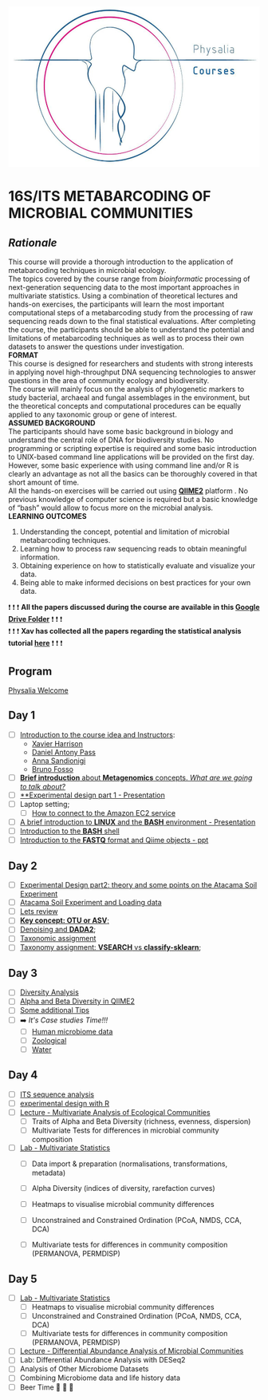 <img src="main_data_dir/image.jpg" width="940" alt="None">  

# **16S/ITS METABARCODING OF MICROBIAL COMMUNITIES**  

## ***Rationale***
This course will provide a thorough introduction to the application of metabarcoding techniques in microbial ecology.  
The topics covered by the course range from *bioinformatic* processing of next-generation sequencing data to the most important approaches in multivariate statistics. Using a combination of theoretical lectures and hands-on exercises, the participants will learn the most important computational steps of a metabarcoding study from the processing of raw sequencing reads down to the final statistical evaluations. After completing the course, the participants should be able to understand the potential and limitations of metabarcoding techniques as well as to process their own datasets to answer the questions under investigation.  
__FORMAT__  
This course is designed for researchers and students with strong interests in applying novel high-throughput DNA sequencing technologies to answer questions in the area of community ecology and biodiversity.  
The course will mainly focus on the analysis of phylogenetic markers to study bacterial, archaeal and fungal assemblages in the environment, but the theoretical concepts and computational procedures can be equally applied to any taxonomic group or gene of interest.  
__ASSUMED BACKGROUND__  
The participants should have some basic background in biology and understand the central role of DNA for biodiversity studies. No programming or scripting expertise is required and some basic introduction to UNIX-based command line applications will be provided on the first day. However, some basic experience with using command line and/or R is clearly an advantage as not all the basics can be thoroughly covered in that short amount of time.  
All the hands-on exercises will be carried out using [**QIIME2**](https://qiime2.org/) platform . No previous knowledge of computer science is required but a basic knowledge of “bash” would allow to focus more on the microbial analysis.  
__LEARNING OUTCOMES__  
1) Understanding the concept, potential and limitation of microbial metabarcoding techniques.
2) Learning how to process raw sequencing reads to obtain meaningful information.
3) Obtaining experience on how to statistically evaluate and visualize your data.
4) Being able to make informed decisions on best practices for your own data.  
  
  
:exclamation: :exclamation: :exclamation: **All the papers discussed during the course are available in this [Google Drive Folder](https://drive.google.com/open?id=1FLkzwWiBYlIG2FrpceDrgL-ru_A8ZO6_)** :exclamation: :exclamation: :exclamation:    
:exclamation: :exclamation: :exclamation: **Xav has collected all the papers regarding the statistical analysis tutorial [here](https://drive.google.com/drive/folders/1t0eRmPyfRp0rsgh_sE54K2Dkvk2RHxYv?usp=sharing)** :exclamation: :exclamation: :exclamation:  

## Program
[Physalia Welcome](https://drive.google.com/open?id=1zAqld5-NcofYez4QYsGGvX0ZtJGphRNQHCBVwUgYNVE)
## Day 1
- [ ] [Introduction to the course idea and Instructors](Welcome.pptx):  
    - [Xavier Harrison](https://scholar.google.co.uk/citations?user=-LKz8tIAAAAJ&hl=en)  
    - [Daniel Antony Pass](https://scholar.google.com/citations?user=XQml0DQAAAAJ&hl=en)  
    - [Anna Sandionigi](https://scholar.google.com/citations?hl=it&user=DLDuk_EAAAAJ)  
    - [Bruno Fosso](https://scholar.google.com/citations?user=TBeT9pIAAAAJ&hl=it)  
- [ ] [**Brief introduction** about __Metagenomics__ concepts. *What are we going to talk about?*](https://docs.google.com/presentation/d/1JafDY-zalbqZkEA83MLhLHNrCJZ_aqDlfzt22FNKadw/edit?usp=sharing)
- [ ] [**Experimental design part 1  - Presentation](https://docs.google.com/presentation/d/1BGdfq3lH9avWzLAmXq6RMiOr_F5GEy9i9gyphj6JaYk/edit?usp=sharing)
- [ ] Laptop setting;
  - [ ] [How to connect to the Amazon EC2 service](unix_short_tutorial/how_to_connect.md)  
- [ ] [A brief introduction to **LINUX** and the **BASH** environment - Presentation](https://drive.google.com/file/d/1vGc8ZsNNo6UpK36p9czREym8vwjiLgGo/view?usp=sharing)
- [ ] [Introduction to the **BASH** shell](unix_short_tutorial/Readme.md)
- [ ] [Introduction to the **FASTQ** format and Qiime objects - ppt](https://drive.google.com/file/d/1XvAL2f2PZduU-pXkU83jruMHHTPx5pj2/view?usp=sharing)  

## Day 2
- [ ] [Experimental Design part2: theory and some points on the  Atacama Soil Experiment](https://docs.google.com/presentation/d/1ybw75VKyMK9vJ_yy2SpFYbn8SZMJ7_6yf-BC0gLJ5vg/edit?usp=sharing)
- [ ] [Atacama Soil Experiment and Loading data](16S_ITS_tutorial/readme.md)
- [ ] [Lets review](unix_short_tutorial/Readme.md)
- [ ] [**Key concept: OTU or ASV**;](https://docs.google.com/presentation/d/1Rxof51tbTxi45_dMlqtbFkQjpWRLTc76uoI6VH8b3hA/edit?usp=sharing)
- [ ] [Denoising and **DADA2**](16S_ITS_tutorial/readme.md#step2-quality-controlling-sequences-and-building-feature-table-and-feature-data);
- [ ] [Taxonomic assignment](https://drive.google.com/open?id=1oHTCBiJ1HoHAREZIN2NVSHnC63QphDUJr_cPbgqgDs4)
- [ ] [Taxonomy assignment: **VSEARCH** vs **classify-sklearn**](16S_ITS_tutorial/readme.md#step3-summarizing-feature-table-and-feature-data);

## Day 3
- [ ] [Diversity Analysis](https://drive.google.com/file/d/1p7UCmfNe0A44Xb8665eaCBps84P7AYRg/view?usp=sharing)
- [ ] [Alpha and Beta Diversity in QIIME2](16S_ITS_tutorial/readme.md#step6-analyzing-alpha-and-beta-diversities)
- [ ] [Some additional Tips](DataImport_and_Tax_management/readme.md)
- [ ] :arrow_right: _It's Case studies Time!!!_
  - [ ] [Human microbiome data](human_cancer/readme.md)
  - [ ] [Zoological]()
  - [ ] [Water]()

## Day 4
- [ ] [ITS sequence analysis](ITS/ITS_readme.md)
- [ ] [experimental design with R](https://glcdn.githack.com/bfosso/physalia_metabarcoding_oct2021/raw/main/R_tutorial/Introduction_to%20_R.nb.html)
- [ ] [Lecture  - Multivariate Analysis of Ecological Communities](https://docs.google.com/presentation/d/1SEXLnsAk71ghWJFBjvnSL9-JIU5kHyYi/edit?usp=sharing&ouid=113644278417838041864&rtpof=true&sd=true)  
  - [ ] Traits of Alpha and Beta Diversity (richness, evenness, dispersion)  
  - [ ] Multivariate Tests for differences in microbial community composition  
- [ ] [Lab  - Multivariate Statistics](https://glcdn.githack.com/bfosso/physalia_metabarcoding_oct2021/raw/main/Day4_5_material/Physalia-Metabarcoding-Course-Oct21.html)  
    - [ ] Data import & preparation (normalisations, transformations, metadata)  
    - [ ] Alpha Diversity (indices of diversity, rarefaction curves)  
    - [ ] Heatmaps to visualise microbial community differences  
    - [ ] Unconstrained and Constrained Ordination (PCoA, NMDS, CCA, DCA)  
    - [ ] Multivariate tests for differences in community composition (PERMANOVA, PERMDISP)  


## Day 5
- [ ] [Lab  - Multivariate Statistics](https://glcdn.githack.com/bfosso/physalia_metabarcoding_oct2021/raw/main/Day4_5_material/Physalia-Metabarcoding-Course-Oct21.html)
  - [ ] Heatmaps to visualise microbial community differences  
  - [ ] Unconstrained and Constrained Ordination (PCoA, NMDS, CCA, DCA)  
  - [ ] Multivariate tests for differences in community composition (PERMANOVA, PERMDISP)
- [ ] [Lecture - Differential Abundance Analysis of Microbial Communities](https://docs.google.com/presentation/d/1Z2F2_goIAuuKXQQ7ocClOgq8x6tbpClW/edit?usp=sharing&ouid=113644278417838041864&rtpof=true&sd=true) 
- [ ] Lab: Differential Abundance Analysis with DESeq2  
- [ ] Analysis of Other Microbiome Datasets  
- [ ] Combining Microbiome data and life history data
- [ ] Beer Time :beers: :beers: :beers:
